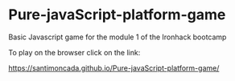# Pure-javaScript-platform-game
Basic Javascript game for the module 1 of the Ironhack bootcamp

To play on the browser click on the link:

https://santimoncada.github.io/Pure-javaScript-platform-game/
